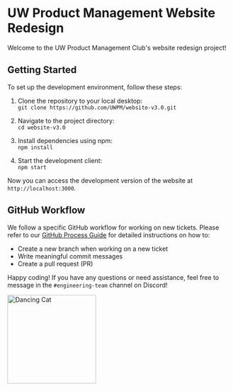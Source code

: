 # UW Product Management Website Redesign

Welcome to the UW Product Management Club's website redesign project!

## Getting Started

To set up the development environment, follow these steps:

1. Clone the repository to your local desktop:  
   `git clone https://github.com/UWPM/website-v3.0.git`

1. Navigate to the project directory:  
   `cd website-v3.0`

1. Install dependencies using npm:  
   `npm install`

1. Start the development client:  
   `npm start`

Now you can access the development version of the website at `http://localhost:3000`.

## GitHub Workflow

We follow a specific GitHub workflow for working on new tickets. Please refer to our [GitHub Process Guide](https://www.notion.so/uwpm/GitHub-Process-e9d8c21b4d7d463f851803cce46dfff4) for detailed instructions on how to:

- Create a new branch when working on a new ticket
- Write meaningful commit messages
- Create a pull request (PR)

Happy coding! If you have any questions or need assistance, feel free to message in the `#engineering-team` channel on Discord!

<img src="https://media.tenor.com/e-LsbnNHQ5cAAAAd/catjam-cat-dancing.gif" alt="Dancing Cat" width="200">

